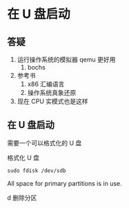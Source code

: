 # 在 U 盘启动

## 答疑

1. 运行操作系统的模拟器 qemu 更好用
    1. bochs
2. 参考书
    1. x86 汇编语言
    2. 操作系统真象还原
3. 现在 CPU 实模式也是这样

## 在 U 盘启动

需要一个可以格式化的 U 盘

格式化 U 盘

    sudo fdisk /dev/sdb

All space for primary partitions is in use.

d 删除分区
